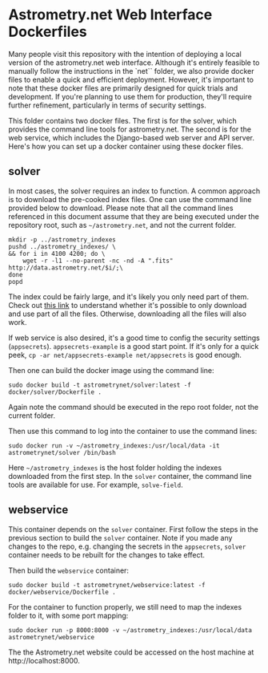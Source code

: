 # Astrometry.net Web Interface Dockerfiles

Many people visit this repository with the intention of deploying a local version of the astrometry.net web interface.
Although it's entirely feasible to manually follow the instructions in the `net`` folder, we also provide docker files to enable a quick and efficient deployment.
However, it's important to note that these docker files are primarily designed for quick trials and development.
If you're planning to use them for production, they'll require further refinement, particularly in terms of security settings.

This folder contains two docker files.
The first is for the solver, which provides the command line tools for astrometry.net.
The second is for the web service, which includes the Django-based web server and API server. 
Here's how you can set up a docker container using these docker files.

## solver

In most cases, the solver requires an index to function.
A common approach is to download the pre-cooked index files.
One can use the command line provided below to download.
Please note that all the command lines referenced in this document assume that they are being executed under the repository root, such as `~/astrometry.net`, and not the current folder.
```
mkdir -p ../astrometry_indexes
pushd ../astrometry_indexes/ \
&& for i in 4100 4200; do \
    wget -r -l1 --no-parent -nc -nd -A ".fits" http://data.astrometry.net/$i/;\
done
popd
```
The index could be fairly large, and it's likely you only need part of them.
Check out [this link](http://astrometry.net/doc/readme.html#getting-index-files) to understand whether it's possible to only download and use part of all the files.
Otherwise, downloading all the files will also work.

If web service is also desired, it's a good time to config the security settings (`appsecrets`).
`appsecrets-example` is a good start point.
If it's only for a quick peek, `cp -ar net/appsecrets-example net/appsecrets` is good enough.

Then one can build the docker image using the command line:
```
sudo docker build -t astrometrynet/solver:latest -f docker/solver/Dockerfile .
```
Again note the command should be executed in the repo root folder, not the current folder.

Then use this command to log into the container to use the command lines:
```
sudo docker run -v ~/astrometry_indexes:/usr/local/data -it astrometrynet/solver /bin/bash
```
Here `~/astrometry_indexes` is the host folder holding the indexes downloaded from the first step.
In the `solver` container, the command line tools are available for use.
For example, `solve-field`.

## webservice

This container depends on the `solver` container.
First follow the steps in the previous section to build the `solver` container.
Note if you made any changes to the repo, e.g. changing the secrets in the `appsecrets`, `solver` container needs to be rebuilt for the changes to take effect.

Then build the `webservice` container:
```
sudo docker build -t astrometrynet/webservice:latest -f docker/webservice/Dockerfile .
```

For the container to function properly, we still need to map the indexes folder to it, with some port mapping:
```
sudo docker run -p 8000:8000 -v ~/astrometry_indexes:/usr/local/data astrometrynet/webservice
```

The the Astrometry.net website could be accessed on the host machine at http://localhost:8000.
